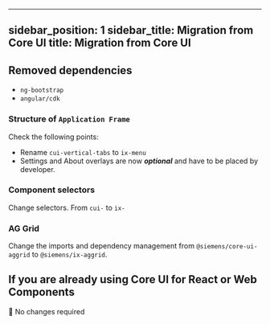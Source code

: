 <!--
SPDX-FileCopyrightText: 2022 Siemens AG

SPDX-License-Identifier: MIT
-->

---
sidebar_position: 1
sidebar_title: Migration from Core UI
title: Migration from Core UI
---

## Removed dependencies

- `ng-bootstrap`
- `angular/cdk`

### Structure of `Application Frame`

Check the following points:

- Rename `cui-vertical-tabs` to `ix-menu`
- Settings and About overlays are now **_optional_** and have to be placed by developer.

### Component selectors

Change selectors. From `cui-` to `ix-`

### AG Grid

Change the imports and dependency management from `@siemens/core-ui-aggrid` to `@siemens/ix-aggrid`.

## If you are already using Core UI for React or Web Components

🎉 No changes required
